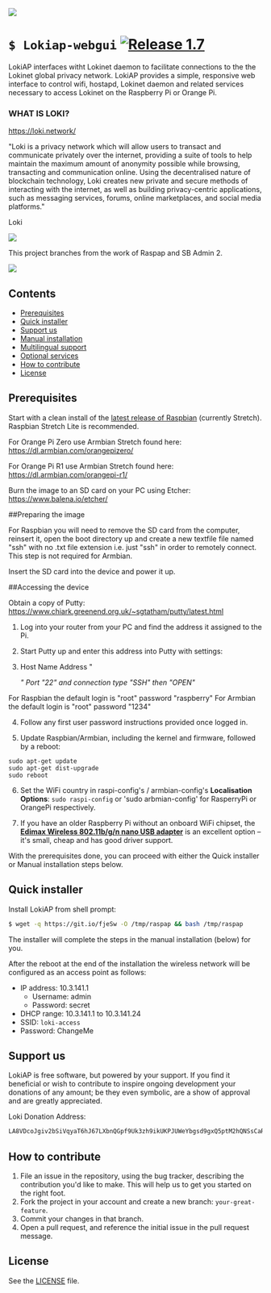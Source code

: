 ![](https://i.imgur.com/mXuacOH.jpg)

# `$ Lokiap-webgui` [![Release 1.7](https://img.shields.io/badge/Release-1.7-green.svg)](https://github.com/necro-nemesis/raspap-webgui/releases)

LokiAP interfaces witht Lokinet daemon to facilitate connections to the the Lokinet global privacy network. LokiAP provides a simple, responsive web interface to control wifi, hostapd, Lokinet daemon and related services necessary to access Lokinet on the Raspberry Pi or Orange Pi.

### WHAT IS LOKI?

https://loki.network/

"Loki is a privacy network which will allow users to transact and communicate privately over the internet, providing a suite of tools to help maintain the maximum amount of anonymity possible while browsing, transacting and communication online. Using the decentralised nature of blockchain technology, Loki creates new private and secure methods of interacting with the internet, as well as building privacy-centric applications, such as messaging services, forums, online marketplaces, and social media platforms."

Loki

![](https://i.imgur.com/V9coVgA.jpg)

This project branches from the work of Raspap and SB Admin 2.

![](https://i.imgur.com/qdXbAGn.png)

## Contents

 - [Prerequisites](#prerequisites)
 - [Quick installer](#quick-installer)
 - [Support us](#support-us)
 - [Manual installation](#manual-installation)
 - [Multilingual support](#multilingual-support)
 - [Optional services](#optional-services)
 - [How to contribute](#how-to-contribute)
 - [License](#license)

## Prerequisites
Start with a clean install of the [latest release of Raspbian](https://www.raspberrypi.org/downloads/raspbian/) (currently Stretch). Raspbian Stretch Lite is recommended.

For Orange Pi Zero use Armbian Stretch found here: https://dl.armbian.com/orangepizero/

For Orange Pi R1 use Armbian Stretch found here: https://dl.armbian.com/orangepi-r1/

Burn the image to an SD card on your PC using Etcher:
https://www.balena.io/etcher/

##Preparing the image

For Raspbian you will need to remove the SD card from the computer, reinsert it, open the boot directory up and create a new textfile file named "ssh" with no .txt file extension i.e. just "ssh" in order to remotely connect. This step is not required for Armbian.

Insert the SD card into the device and power it up.

##Accessing the device

Obtain a copy of Putty:
https://www.chiark.greenend.org.uk/~sgtatham/putty/latest.html

1.  Log into your router from your PC and find the address it assigned to the Pi.

2.  Start Putty up and enter this address into Putty with settings:

3.  Host Name Address "<address obtained from router>" Port "22" and connection type "SSH" then "OPEN"

For Raspbian the default login is "root" password "raspberry"
For Armbian the default login is "root" password "1234"

4.  Follow any first user password instructions provided once logged in.

5. Update Raspbian/Armbian, including the kernel and firmware, followed by a reboot:
```
sudo apt-get update
sudo apt-get dist-upgrade
sudo reboot
```
6. Set the WiFi country in raspi-config's / armbian-config's **Localisation Options**: `sudo raspi-config` or 'sudo arbmian-config' for RasperryPi or OrangePi respectively.

7. If you have an older Raspberry Pi without an onboard WiFi chipset, the [**Edimax Wireless 802.11b/g/n nano USB adapter**](https://www.edimax.com/edimax/merchandise/merchandise_detail/data/edimax/global/wireless_adapters_n150/ew-7811un) is an excellent option – it's small, cheap and has good driver support.

With the prerequisites done, you can proceed with either the Quick installer or Manual installation steps below.

## Quick installer

Install LokiAP from shell prompt:
```sh
$ wget -q https://git.io/fjeSw -O /tmp/raspap && bash /tmp/raspap
```
The installer will complete the steps in the manual installation (below) for you.

After the reboot at the end of the installation the wireless network will be
configured as an access point as follows:
* IP address: 10.3.141.1
  * Username: admin
  * Password: secret
* DHCP range: 10.3.141.1 to 10.3.141.24
* SSID: `loki-access`
* Password: ChangeMe

## Support us

LokiAP is free software, but powered by your support. If you find it beneficial or wish to contribute to inspire ongoing development your donations of any amount; be they even symbolic, are a show of approval and are greatly appreciated.

Loki Donation Address:
```sh
LA8VDcoJgiv2bSiVqyaT6hJ67LXbnQGpf9Uk3zh9ikUKPJUWeYbgsd9gxQ5ptM2hQNSsCaRETQ3GM9FLDe7BGqcm4ve69bh
```
## How to contribute

1. File an issue in the repository, using the bug tracker, describing the
   contribution you'd like to make. This will help us to get you started on the
   right foot.
2. Fork the project in your account and create a new branch:
   `your-great-feature`.
3. Commit your changes in that branch.
4. Open a pull request, and reference the initial issue in the pull request
   message.

## License
See the [LICENSE](./LICENSE) file.
